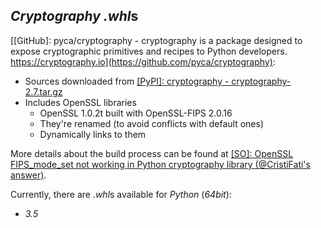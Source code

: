*Cryptography* *.whl*s
----------------------

[[GitHub]: pyca/cryptography - cryptography is a package designed to expose cryptographic primitives and recipes to Python developers. https://cryptography.io](https://github.com/pyca/cryptography):
- Sources downloaded from [[PyPI]: cryptography - cryptography-2.7.tar.gz](https://files.pythonhosted.org/packages/c2/95/f43d02315f4ec074219c6e3124a87eba1d2d12196c2767fadfdc07a83884/cryptography-2.7.tar.gz)
- Includes OpenSSL libraries
    - OpenSSL 1.0.2t built with OpenSSL-FIPS 2.0.16
    - They're renamed (to avoid conflicts with default ones)
    - Dynamically links to them


More details about the build process can be found at [[SO]: OpenSSL FIPS_mode_set not working in Python cryptography library (@CristiFati's answer)](https://stackoverflow.com/questions/58228435/openssl-fips-mode-set-not-working-in-python-cryptography-library/58311407#58311407).

Currently, there are *.whl*s available for *Python* (*64bit*):
- *3.5*

